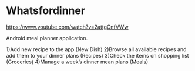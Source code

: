 # Whatsfordinner
https://www.youtube.com/watch?v=2attgCnfVWw

Android meal planner application.

1)Add new recipe to the app (New Dish)
2)Browse all available recipes and add them to your dinner plans (Recipes)
3)Check the items on shopping list (Groceries)
4)Manage a week’s dinner mean plans (Meals)
